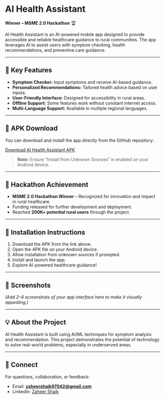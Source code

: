 # AI Health Assistant

**Winner – MSME 2.0 Hackathon** 🏆

AI Health Assistant is an AI-powered mobile app designed to provide accessible and reliable healthcare guidance to rural communities. The app leverages AI to assist users with symptom checking, health recommendations, and preventive care guidance.  

---

## 🚀 Key Features

- **Symptom Checker:** Input symptoms and receive AI-based guidance.  
- **Personalized Recommendations:** Tailored health advice based on user inputs.  
- **User-Friendly Interface:** Designed for accessibility in rural areas.  
- **Offline Support:** Some features work without constant internet access.  
- **Multi-Language Support:** Available in multiple regional languages.  

---

## 📱 APK Download

You can download and install the app directly from the GitHub repository:  

[Download AI Health Assistant APK](https://github.com/ShaikZaheer-developer/AI-Health-Assistant/blob/main/Trackfit.apk)

> **Note:** Ensure “Install from Unknown Sources” is enabled on your Android device.

---

## 🏅 Hackathon Achievement

- **MSME 2.0 Hackathon Winner** – Recognized for innovation and impact in rural healthcare.  
- Funding released for further development and deployment.  
- Reached **200K+ potential rural users** through the project.  

---

## 🔧 Installation Instructions

1. Download the APK from the link above.  
2. Open the APK file on your Android device.  
3. Allow installation from unknown sources if prompted.  
4. Install and launch the app.  
5. Explore AI-powered healthcare guidance!  

---

## 📸 Screenshots

*(Add 2–4 screenshots of your app interface here to make it visually appealing.)*  

---

## 💡 About the Project

AI Health Assistant is built using AI/ML techniques for symptom analysis and recommendation. This project demonstrates the potential of technology to solve real-world problems, especially in underserved areas.  

---

## 🔗 Connect

For questions, collaboration, or feedback:  
- Email: **zaheershaik97042@gmail.com**  
- LinkedIn: [Zaheer Shaik](https://www.linkedin.com/in/zaheershaik2/)
